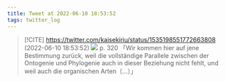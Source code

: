 ```yaml
---
title: Tweet at 2022-06-10 18:53:52
tags: twitter_log
---
```


> [!CITE] https://twitter.com/kaisekiriu/status/1535198551772663808 (2022-06-10 18:53:52)
> ![](https://twitter.com/kaisekiriu/status/1535198551772663808)
> p. 320
> 「Wir kommen hier auf jene Bestimmung zurück, weil die vollständige Parallele zwischen der Ontogenie und Phylogenie auch in dieser Beziehung nicht fehlt, und weil auch die organischen Arten〔…〕」
